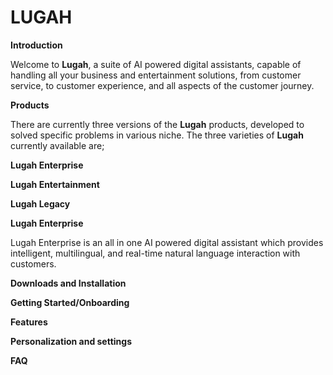 # **LUGAH**

**Introduction**

Welcome to **Lugah**, a suite of AI powered digital assistants, capable of handling all your business and entertainment solutions, from customer service, to customer experience, and all aspects of the customer journey.

**Products**

There are currently three versions of the **Lugah** products, developed to solved specific problems in various niche. The three varieties of **Lugah** currently available are;

**Lugah Enterprise**

**Lugah Entertainment**

**Lugah Legacy**

**Lugah Enterprise**

Lugah Enterprise is an all in one AI powered digital assistant which provides intelligent, multilingual, and real-time natural language interaction with customers.

**Downloads and Installation**

**Getting Started/Onboarding**

**Features**

**Personalization and settings**

**FAQ**
